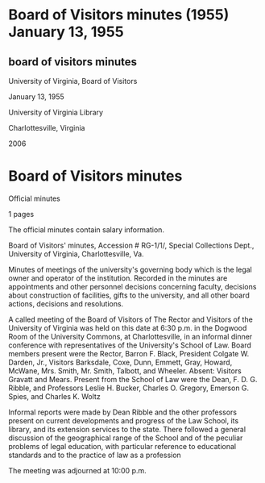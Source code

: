 Board of Visitors minutes (1955) January 13, 1955
=================================================

board of visitors minutes
-------------------------

University of Virginia, Board of Visitors

January 13, 1955

University of Virginia Library

Charlottesville, Virginia

2006

Board of Visitors minutes
=========================

Official minutes

1 pages

The official minutes contain salary information.

Board of Visitors' minutes, Accession # RG-1/1/, Special Collections Dept., University of Virginia, Charlottesville, Va.

Minutes of meetings of the university's governing body which is the legal owner and operator of the institution. Recorded in the minutes are appointments and other personnel decisions concerning faculty, decisions about construction of facilities, gifts to the university, and all other board actions, decisions and resolutions.

A called meeting of the Board of Visitors of The Rector and Visitors of the University of Virginia was held on this date at 6:30 p.m. in the Dogwood Room of the University Commons, at Charlottesville, in an informal dinner conference with representatives of the University's School of Law. Board members present were the Rector, Barron F. Black, President Colgate W. Darden, Jr., Visitors Barksdale, Coxe, Dunn, Emmett, Gray, Howard, McWane, Mrs. Smith, Mr. Smith, Talbott, and Wheeler. Absent: Visitors Gravatt and Mears. Present from the School of Law were the Dean, F. D. G. Ribble, and Professors Leslie H. Bucker, Charles O. Gregory, Emerson G. Spies, and Charles K. Woltz

Informal reports were made by Dean Ribble and the other professors present on current developments and progress of the Law School, its library, and its extension services to the state. There followed a general discussion of the geographical range of the School and of the peculiar problems of legal education, with particular reference to educational standards and to the practice of law as a profession

The meeting was adjourned at 10:00 p.m.